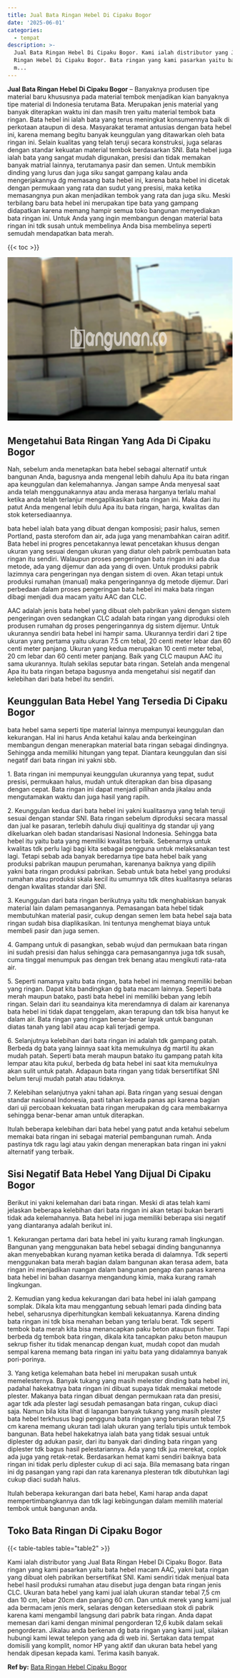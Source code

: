 ```yaml
---
title: Jual Bata Ringan Hebel Di Cipaku Bogor
date: '2025-06-01'
categories:
  - tempat
description: >-
  Jual Bata Ringan Hebel Di Cipaku Bogor. Kami ialah distributor yang Jual Bata
  Ringan Hebel Di Cipaku Bogor. Bata ringan yang kami pasarkan yaitu bata hebel
  m...
---
```


**Jual Bata Ringan Hebel Di Cipaku Bogor** – Banyaknya produsen tipe material baru khususnya pada material tembok menjadikan kian banyaknya tipe material di Indonesia terutama Bata. Merupakan jenis material yang banyak diterapkan waktu ini dan masih tren yaitu material tembok bata ringan. Bata hebel ini ialah bata yang terus meningkat konsumennya baik di perkotaan ataupun di desa. Masyarakat teramat antusias dengan bata hebel ini, karena memang begitu banyak keunggulan yang ditawarkan oleh bata ringan ini. Selain kualitas yang telah teruji secara konstruksi, juga selaras dengan standar kekuatan material tembok berdasarkan SNI. Bata hebel juga ialah bata yang sangat mudah digunakan, presisi dan tidak memakan banyak matrial lainnya, terutamanya pasir dan semen. Untuk membikin dinding yang lurus dan juga siku sangat gampang kalau anda mengerjakannya dg memasang bata hebel ini, karena bata hebel ini dicetak dengan permukaan yang rata dan sudut yang presisi, maka ketika memasangnya pun akan menjadikan tembok yang rata dan juga siku. Meski terbilang baru bata hebel ini merupakan tipe bata yang gampang didapatkan karena memang hampir semua toko bangunan menyediakan bata ringan ini. Untuk Anda yang ingin membangun dengan material bata ringan ini tdk susah untuk membelinya Anda bisa membelinya seperti semudah mendapatkan bata merah.

{{< toc >}}

![Jual Bata Ringan Hebel Di Cipaku Bogor](/images/jual-hebel-murah-32.png)

## Mengetahui Bata Ringan Yang Ada Di Cipaku Bogor

Nah, sebelum anda menetapkan bata hebel sebagai alternatif untuk bangunan Anda, bagusnya anda mengenal lebih dahulu Apa itu bata ringan apa keunggulan dan kelemahannya. Jangan sampe Anda menyesal saat anda telah menggunakannya atau anda merasa harganya terlalu mahal ketika anda telah terlanjur mengaplikasikan bata ringan ini. Maka dari itu patut Anda mengenal lebih dulu Apa itu bata ringan, harga, kwalitas dan stok ketersediaannya.

bata hebel ialah bata yang dibuat dengan komposisi; pasir halus, semen Portland, pasta sterofom dan air, ada juga yang menambahkan cairan aditif. Bata hebel ini progres pencetakannya lewat pencetakan khusus dengan ukuran yang sesuai dengan ukuran yang diatur oleh pabrik pembuatan bata ringan itu sendiri. Walaupun proses pengeringan bata ringan ini ada dua metode, ada yang dijemur dan ada yang di oven. Untuk produksi pabrik lazimnya cara pengeringan nya dengan sistem di oven. Akan tetapi untuk produksi rumahan (manual) maka pengeringannya dg metode dijemur. Dari perbedaan dalam proses pengeringan bata hebel ini maka bata ringan dibagi menjadi dua macam yaitu AAC dan CLC.

AAC adalah jenis bata hebel yang dibuat oleh pabrikan yakni dengan sistem pengeringan oven sedangkan CLC adalah bata ringan yang diproduksi oleh produsen rumahan dg proses pengeringannya dg sistem dijemur. Untuk ukurannya sendiri bata hebel ini hampir sama. Ukurannya terdiri dari 2 tipe ukuran yang pertama yaitu ukuran 7.5 cm tebal, 20 centi meter lebar dan 60 centi meter panjang. Ukuran yang kedua merupakan 10 centi meter tebal, 20 cm lebar dan 60 centi meter panjang. Baik yang CLC maupun AAC itu sama ukurannya. Itulah sekilas seputar bata ringan. Setelah anda mengenal Apa itu bata ringan betapa bagusnya anda mengetahui sisi negatif dan kelebihan dari bata hebel itu sendiri.

## Keunggulan Bata Hebel Yang Tersedia Di Cipaku Bogor

bata hebel sama seperti tipe material lainnya mempunyai keunggulan dan kekurangan. Hal ini harus Anda ketahui kalau anda berkeinginan membangun dengan menerapkan material bata ringan sebagai dindingnya. Sehingga anda memiliki hitungan yang tepat. Diantara keunggulan dan sisi negatif dari bata ringan ini yakni sbb.

1\. Bata ringan ini mempunyai keunggulan ukurannya yang tepat, sudut presisi, permukaan halus, mudah untuk diterapkan dan bisa dipasang dengan cepat. Bata ringan ini dapat menjadi pilihan anda jikalau anda mengutamakan waktu dan juga hasil yang rapih.

2\. Keunggulan kedua dari bata hebel ini yakni kualitasnya yang telah teruji sesuai dengan standar SNI. Bata ringan sebelum diproduksi secara massal dan jual ke pasaran, terlebih dahulu diuji qualitinya dg standar uji yang dikeluarkan oleh badan standarisasi Nasional Indonesia. Sehingga bata hebel itu yaitu bata yang memiliki kwalitas terbaik. Sebenarnya untuk kwalitas tdk perlu lagi bagi kita sebagai pengguna untuk melaksanakan test lagi. Tetapi sebab ada banyak beredarnya tipe bata hebel baik yang produksi pabrikan maupun perumahan, karenanya baiknya yang dipilih yakni bata ringan produksi pabrikan. Sebab untuk bata hebel yang produksi rumahan atau produksi skala kecil itu umumnya tdk dites kualitasnya selaras dengan kwalitas standar dari SNI.

3\. Keunggulan dari bata ringan berikutnya yaitu tdk menghabiskan banyak material lain dalam pemasangannya. Pemasangan bata hebel tidak membutuhkan material pasir, cukup dengan semen lem bata hebel saja bata ringan sudah bisa diaplikasikan. Ini tentunya menghemat biaya untuk membeli pasir dan juga semen.

4\. Gampang untuk di pasangkan, sebab wujud dan permukaan bata ringan ini sudah presisi dan halus sehingga cara pemasangannya juga tdk susah, cuma tinggal menumpuk pas dengan trek benang atau mengikuti rata-rata air.

5\. Seperti namanya yaitu bata ringan, bata hebel ini memang memiliki beban yang ringan. Dapat kita bandingkan dg bata macam lainnya. Seperti bata merah maupun batako, pasti bata hebel ini memiliki beban yang lebih ringan. Selain dari itu seandainya kita merendamnya di dalam air karenanya bata hebel ini tidak dapat tenggelam, akan terapung dan tdk bisa hanyut ke dalam air. Bata ringan yang ringan benar-benar layak untuk bangunan diatas tanah yang labil atau acap kali terjadi gempa.

6\. Selanjutnya kelebihan dari bata ringan ini adalah tdk gampang patah. Berbeda dg bata yang lainnya saat kita memukulnya dg martil itu akan mudah patah. Seperti bata merah maupun batako itu gampang patah kita lempar atau kita pukul, berbeda dg bata hebel ini saat kita memukulnya akan sulit untuk patah. Adapaun bata ringan yang tidak bersertifikat SNI belum teruji mudah patah atau tidaknya.

7\. Kelebihan selanjutnya yakni tahan api. Bata ringan yang sesuai dengan standar nasional Indonesia, pasti tahan kepada panas api karena bagian dari uji percobaan kekuatan bata ringan merupakan dg cara membakarnya sehingga benar-benar aman untuk diterapkan.

Itulah beberapa kelebihan dari bata hebel yang patut anda ketahui sebelum memakai bata ringan ini sebagai material pembangunan rumah. Anda pastinya tdk ragu lagi atau yakin dengan menerapkan bata ringan ini yakni alternatif yang terbaik.

## Sisi Negatif Bata Hebel Yang Dijual Di Cipaku Bogor

Berikut ini yakni kelemahan dari bata ringan. Meski di atas telah kami jelaskan beberapa kelebihan dari bata ringan ini akan tetapi bukan berarti tidak ada kelemahannya. Bata hebel ini juga memiliki beberapa sisi negatif yang diantaranya adalah berikut ini.

1\. Kekurangan pertama dari bata hebel ini yaitu kurang ramah lingkungan. Bangunan yang menggunakan bata hebel sebagai dinding bangunannya akan menyebabkan kurang nyaman ketika berada di dalamnya. Tdk seperti menggunakan bata merah bagian dalam bangunan akan terasa adem, bata ringan ini menjadikan ruangan dalam bangunan pengap dan panas karena bata hebel ini bahan dasarnya mengandung kimia, maka kurang ramah lingkungan.

2\. Kemudian yang kedua kekurangan dari bata hebel ini ialah gampang somplak. Dikala kita mau menggantung sebuah lemari pada dinding bata hebel, seharusnya diperhitungkan kembali kekuatannya. Karena dinding bata ringan ini tdk bisa menahan beban yang terlalu berat. Tdk seperti tembok bata merah kita bisa menancapkan paku beton ataupun fisher. Tapi berbeda dg tembok bata ringan, dikala kita tancapkan paku beton maupun sekrup fisher itu tidak menancap dengan kuat, mudah copot dan mudah sempal karena memang bata ringan ini yaitu bata yang didalamnya banyak pori-porinya.

3\. Yang ketiga kelemahan bata hebel ini merupakan susah untuk memelesternya. Banyak tukang yang masih melester dinding bata hebel ini, padahal hakekatnya bata ringan ini dibuat supaya tidak memakai metode plester. Makanya bata ringan dibuat dengan permukaan rata dan presisi, agar tdk ada plester lagi sesudah pemasangan bata ringan, cukup diaci saja. Namun bila kita lihat di lapangan banyak tukang yang masih plester bata hebel terkhusus bagi pengguna bata ringan yang berukuran tebal 7,5 cm karena memang ukuran tadi ialah ukuran yang terlalu tipis untuk tembok bangunan. Bata hebel hakekatnya ialah bata yang tidak sesuai untuk diplester dg adukan pasir, dari itu banyak dari dinding bata ringan yang diplester tdk bagus hasil pelestariannya. Ada yang tdk jua merekat, coplok ada juga yang retak-retak. Berdasarkan hemat kami sendiri baiknya bata ringan ini tidak perlu diplester cukup di aci saja. Bila memasang bata ringan ini dg pasangan yang rapi dan rata karenanya plesteran tdk dibutuhkan lagi cukup diaci sudah halus.

Itulah beberapa kekurangan dari bata hebel, Kami harap anda dapat mempertimbangkannya dan tdk lagi kebingungan dalam memilih material tembok untuk bangunan anda.

## Toko Bata Ringan Di Cipaku Bogor

{{< table-tables table="table2" >}}

Kami ialah distributor yang Jual Bata Ringan Hebel Di Cipaku Bogor. Bata ringan yang kami pasarkan yaitu bata hebel macam AAC, yakni bata ringan yang dibuat oleh pabrikan bersertifikat SNI. Kami sendiri tidak menjual bata hebel hasil produksi rumahan atau disebut juga dengan bata ringan jenis CLC. Ukuran bata hebel yang kami jual ialah ukuran standar tebal 7,5 cm dan 10 cm, lebar 20cm dan panjang 60 cm. Dan untuk merek yang kami jual ada bermacam jenis merk, selaras dengan ketersediaan stok di pabrik karena kami mengambil langsung dari pabrik bata ringan. Anda dapat memesan dari kami dengan minimal pengorderan 12,6 kubik dalam sekali pengorderan. Jikalau anda berkenan dg bata ringan yang kami jual, silakan hubungi kami lewat telepon yang ada di web ini. Sertakan data tempat domisili yang komplit, nomor HP yang aktif dan ukuran bata hebel yang hendak dipesan kepada kami. Terima kasih banyak.

**Ref by:** [Bata Ringan Hebel Cipaku Bogor](https://id.wikipedia.org/wiki/Bata)

